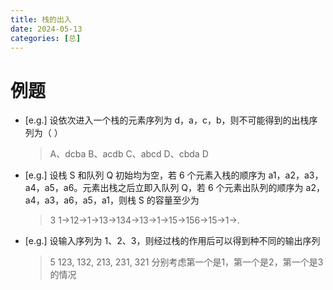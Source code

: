 ```yaml
---
title: 栈的出入
date: 2024-05-13
categories: [总]
---
```


# 例题
- [e.g.] 设依次进入一个栈的元素序列为 d，a，c，b，则不可能得到的出栈序列为（ ）
    > A、dcba  B、acdb  C、abcd  D、cbda
    > D

<!-- more -->

- [e.g.] 设栈 S 和队列 Q 初始均为空，若 6 个元素入栈的顺序为 a1，a2，a3，a4，a5，a6。元素出栈之后立即入队列 Q，若 6 个元素出队列的顺序为 a2，a4，a3，a6，a5，a1，则栈 S 的容量至少为
    > 3
    > 1->12->1->13->134->13->1->15->156->15->1->.

- [e.g.] 设输入序列为 1、2、3，则经过栈的作用后可以得到种不同的输出序列
    > 5
    > 123, 132, 213, 231, 321
    > 分别考虑第一个是1，第一个是2，第一个是3的情况